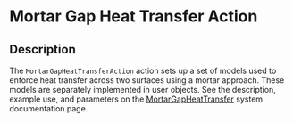# Mortar Gap Heat Transfer Action

## Description

The `MortarGapHeatTransferAction` action sets up a set of models used to enforce heat transfer across two surfaces using a mortar approach. These models are separately implemented in user objects. See the description, example use, and parameters on the [MortarGapHeatTransfer](syntax/MortarGapHeatTransfer/index.md) system documentation page.
